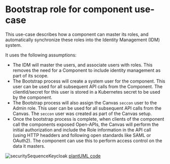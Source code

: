 # Bootstrap role for component use-case

This use-case describes how a component can master its roles, and automatically synchronize these roles into the Identity Management (IDM) system.

It uses the following assumptions:

* The IDM will master the users, and associate users with roles. This removes the need for a Component to include identity management as part of its scope.
* The Bootstrap process will create a system user for the component. This user can be used for all subsequent API calls from the Component. The clientId/secret for this user is stored in a Kubernetes secret to be used by the component.
* The Bootstrap process will also assign the Canvas `seccon` user to the Admin role. This user can be used for all subsequent API calls from the Canvas. The `seccon` user was created as part of the Canvas setup.
* Once the bootstrap process is complete, when clients of the component call the components exposed Open-APIs, the Canvas will perform the initial authorization and include the Role information in the API call (using HTTP headders and following open standards like SAML or OAuth2). The component can use this to perform access control on the data it masters.

![securitySequenceKeycloak](http://www.plantuml.com/plantuml/proxy?cache=no&src=https://raw.githubusercontent.com/tmforum-oda/oda-canvas/master/usecase-library/pumlFiles/bootstrap-role.puml)
[plantUML code](pumlFiles/bootstrap-role.puml)
